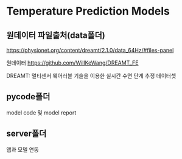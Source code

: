 # Temperature Prediction Models

## 원데이터 파일출처(data폴더)
https://physionet.org/content/dreamt/2.1.0/data_64Hz/#files-panel

원데이터 https://github.com/WillKeWang/DREAMT_FE

DREAMT: 멀티센서 웨어러블 기술을 이용한 실시간 수면 단계 추정 데이터셋

## pycode폴더
model code 및 model report

## server폴더
앱과 모델 연동

